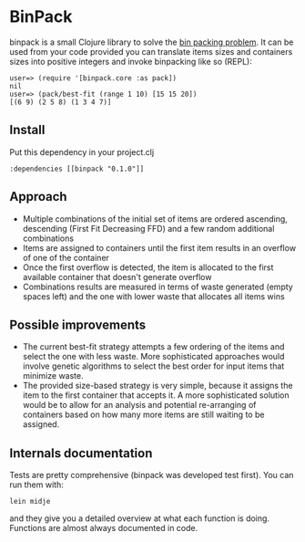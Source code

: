 # BinPack

binpack is a small Clojure library to solve the [bin packing problem](http://en.wikipedia.org/wiki/Bin_packing_problem). It can be used from your code provided you can translate items sizes and containers sizes into positive integers and invoke binpacking like so (REPL):

    user=> (require '[binpack.core :as pack])
    nil
    user=> (pack/best-fit (range 1 10) [15 15 20])
    [(6 9) (2 5 8) (1 3 4 7)]

## Install

Put this dependency in your project.clj

    :dependencies [[binpack "0.1.0"]]

## Approach

* Multiple combinations of the initial set of items are ordered ascending, descending (First Fit Decreasing FFD) and a few random additional combinations
* Items are assigned to containers until the first item results in an overflow of one of the container
* Once the first overflow is detected, the item is allocated to the first available container that doesn't generate overflow
* Combinations results are measured in terms of waste generated (empty spaces left) and the one with lower waste that allocates all items wins

## Possible improvements

* The current best-fit strategy attempts a few ordering of the items and select the one with less waste. More sophisticated approaches would involve genetic algorithms to select the best order for input items that minimize waste.
* The provided size-based strategy is very simple, because it assigns the item to the first container that accepts it. A more sophisticated solution would be to allow for an analysis and potential re-arranging of containers based on how many more items are still waiting to be assigned.

## Internals documentation

Tests are pretty comprehensive (binpack was developed test first). You can run them with:

    lein midje

and they give you a detailed overview at what each function is doing. Functions are almost always documented in code.
